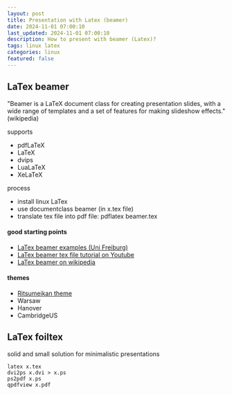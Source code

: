 ```yaml
---
layout: post
title: Presentation with Latex (beamer)
date: 2024-11-01 07:00:10
last_updated: 2024-11-01 07:00:10
description: How to present with beamer (Latex)?
tags: linux latex
categories: linux
featured: false
---
```


## LaTex beamer

"Beamer is a LaTeX document class for creating presentation slides, with a wide range of templates and a set of features for making slideshow effects." (wikipedia)

supports

- pdfLaTeX
- LaTeX
- dvips
- LuaLaTeX
- XeLaTeX

process

- install linux LaTex
- use documentclass beamer (in x.tex file)
- translate tex file into pdf file: pdflatex beamer.tex

#### good starting points

- [LaTex beamer examples (Uni Freiburg)]
- [LaTex beamer tex file tutorial on Youtube]
- [LaTex beamer on wikipedia]

[LaTEx beamer examples (Uni Freiburg)]: http://www2.informatik.uni-freiburg.de/~frank/ENG/latex-course/latex-course-3/latex-course-3_en.html "Beamer Examples"
[LaTex beamer tex file tutorial on Youtube]: https://www.youtube.com/watch?v=0fsWGg81RwU "Tutorial Latex beamer"
[LaTex beamer on wikipedia]: https://de.wikipedia.org/wiki/Beamer_(LaTeX) "Wikipedia beamer"

#### themes

- [Ritsumeikan theme]
- Warsaw
- Hanover
- CambridgeUS

[Ritsumeikan theme]: https://github.com/ming-hao-xu/Ritsumeikan-beamer "Ritsumeikan theme"

## LaTex foiltex

solid and small solution for minimalistic presentations

```text
latex x.tex
dvi2ps x.dvi > x.ps
ps2pdf x.ps
qpdfview x.pdf

```
